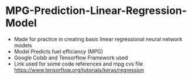 # MPG-Prediction-Linear-Regression-Model
- Made for practice in creating basic linear regressional neural network models
- Model Predicts fuel efficiancy (MPG)
- Google Colab and Tensorflow Framework used
- Link used for some code references and mpg cvs file https://www.tensorflow.org/tutorials/keras/regression
